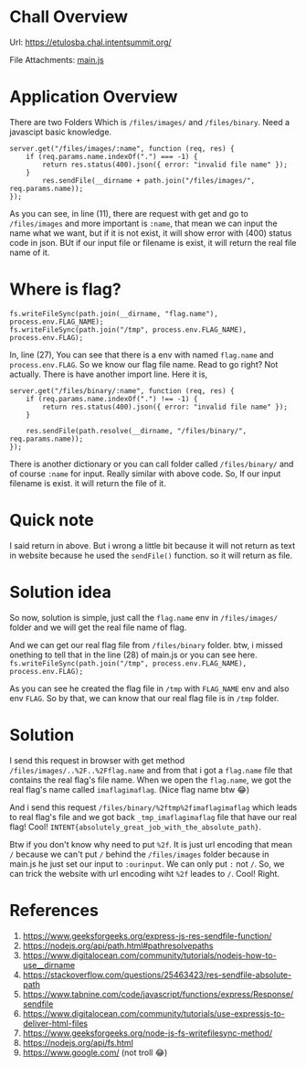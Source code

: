# Chall Overview

Url: https://etulosba.chal.intentsummit.org/

File Attachments: [main.js](https://github.com/ComdeyOverFlow/INTENT-CTF-Writeup/blob/main/main.js)

# Application Overview
There are two Folders Which is `/files/images/` and `/files/binary`. Need a javascipt basic knowledge. 

```
server.get("/files/images/:name", function (req, res) {
    if (req.params.name.indexOf(".") === -1) {
        return res.status(400).json({ error: "invalid file name" });
    }
        res.sendFile(__dirname + path.join("/files/images/", req.params.name));
});
```

As you can see, in line (11), there are request with get and go to `/files/images` and more important is `:name`, that mean we can input the name what we want, but if it is not exist, it will show error with (400) status code in json. BUt if our input file or filename is exist, it will return the real file name of it.

# Where is flag?
```
fs.writeFileSync(path.join(__dirname, "flag.name"), process.env.FLAG_NAME);
fs.writeFileSync(path.join("/tmp", process.env.FLAG_NAME), process.env.FLAG);
```
In, line (27), You can see that there is a env with named `flag.name` and `process.env.FLAG`. So we know our flag file name. Read to go right? Not actually. There is have another import line. Here it is,

```
server.get("/files/binary/:name", function (req, res) {
    if (req.params.name.indexOf(".") !== -1) {
        return res.status(400).json({ error: "invalid file name" });
    }

    res.sendFile(path.resolve(__dirname, "/files/binary/", req.params.name));
});
```

There is another dictionary or you can call folder called `/files/binary/` and of course `:name` for input. Really similar with above code. So, If our input filename is exist. it will return the file of it.

# Quick note
I said return in above. But i wrong a little bit because it will not return as text in website because he used the `sendFile()` function. so it will return as file.

# Solution idea

So now, solution is simple, just call the `flag.name` env in `/files/images/` folder and we will get the real file name of flag.

And we can get our real flag file from `/files/binary` folder. btw, i missed onething to tell that in the line (28) of main.js or you can see here.
`fs.writeFileSync(path.join("/tmp", process.env.FLAG_NAME), process.env.FLAG);`

As you can see he created the flag file in `/tmp` with `FLAG_NAME` env and also env `FLAG`. So by that, we can know that our real flag file is in `/tmp` folder.

# Solution

I send this request in browser with get method `/files/images/..%2F..%2Fflag.name` and from that i got a `flag.name` file that contains the real flag's file name. 
When we open the `flag.name`, we got the real flag's name called `imaflagimaflag`. (Nice flag name btw 😂)

And i send this request `/files/binary/%2ftmp%2fimaflagimaflag` which leads to real flag's file and we got back `_tmp_imaflagimaflag` file that have our real flag! Cool! `INTENT{absolutely_great_job_with_the_absolute_path}`.

Btw if you don't know why need to put `%2f`. It is just url encoding that mean `/` because we can't put `/` behind the `/files/images` folder because in main.js he just set our input to `:ourinput`. We can only put `:` not `/`. So, we can trick the website with url encoding wiht `%2f` leades to `/`. Cool! Right.

# References
1. https://www.geeksforgeeks.org/express-js-res-sendfile-function/
2. https://nodejs.org/api/path.html#pathresolvepaths
3. https://www.digitalocean.com/community/tutorials/nodejs-how-to-use__dirname
4. https://stackoverflow.com/questions/25463423/res-sendfile-absolute-path
5. https://www.tabnine.com/code/javascript/functions/express/Response/sendfile
6. https://www.digitalocean.com/community/tutorials/use-expressjs-to-deliver-html-files
7. https://www.geeksforgeeks.org/node-js-fs-writefilesync-method/
8. https://nodejs.org/api/fs.html
9. https://www.google.com/ (not troll 😂)
